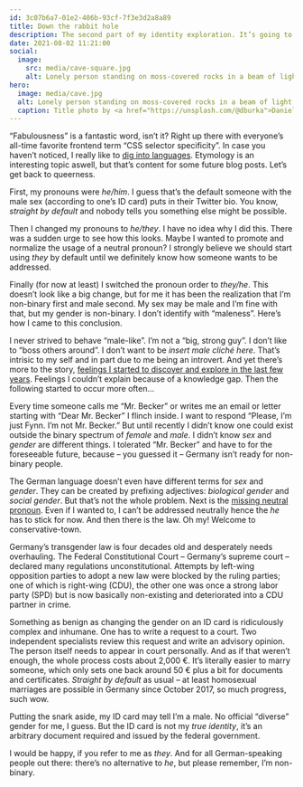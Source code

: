 ```yaml
---
id: 3c07b6a7-01e2-406b-93cf-7f3e3d2a8a89
title: Down the rabbit hole
description: The second part of my identity exploration. It’s going to be non-binary, like a quantum particle.
date: 2021-08-02 11:21:00
social:
  image:
    src: media/cave-square.jpg
    alt: Lonely person standing on moss-covered rocks in a beam of light in a huge cavern.
hero:
  image: media/cave.jpg
  alt: Lonely person standing on moss-covered rocks in a beam of light in a huge cavern.
  caption: Title photo by <a href="https://unsplash.com/@dburka">Daniel Burka</a> on <a href="https://unsplash.com/photos/facU72FcKBI">Unsplash</a>.
---
```


“Fabulousness” is a fantastic word, isn’t it? Right up there with everyone’s all-time favorite frontend term “CSS selector specificity”. In case you haven’t noticed, I really like to [dig into languages](../german-language-and-gender/). Etymology is an interesting topic aswell, but that’s content for some future blog posts. Let’s get back to queerness.

First, my pronouns were _he/him_. I guess that’s the default someone with the male sex (according to one’s ID card) puts in their Twitter bio. You know, _straight by default_ and nobody tells you something else might be possible.

Then I changed my pronouns to _he/they_. I have no idea why I did this. There was a sudden urge to see how this looks. Maybe I wanted to promote and normalize the usage of a neutral pronoun? I strongly believe we should start using _they_ by default until we definitely know how someone wants to be addressed.

Finally (for now at least) I switched the pronoun order to _they/he_. This doesn’t look like a big change, but for me it has been the realization that I’m non-binary first and male second. My sex may be male and I’m fine with that, but my gender is non-binary. I don’t identify with “maleness”. Here’s how I came to this conclusion.

I never strived to behave “male-like”. I’m not a “big, strong guy”. I don’t like to “boss others around”. I don’t want to be _insert male cliché here_. That’s intrisic to my self and in part due to me being an introvert. And yet there’s more to the story, [feelings I started to discover and explore in the last few years](../straight-until-proven-fabulous/). Feelings I couldn’t explain because of a knowledge gap. Then the following started to occur more often…

Every time someone calls me “Mr. Becker” or writes me an email or letter starting with “Dear Mr. Becker” I flinch inside. I want to respond “Please, I’m just Fynn. I’m not Mr. Becker.” But until recently I didn’t know one could exist outside the binary spectrum of _female_ and _male_. I didn’t know _sex_ and _gender_ are different things. I tolerated “Mr. Becker” and have to for the foreseeable future, because – you guessed it – Germany isn’t ready for non-binary people.

The German language doesn’t even have different terms for _sex_ and _gender_. They can be created by prefixing adjectives: _biological gender_ and _social gender_. But that’s not the whole problem. Next is the [missing neutral pronoun](../missing-neutral-pronoun-german/). Even if I wanted to, I can’t be addressed neutrally hence the _he_ has to stick for now. And then there is the law. Oh my! Welcome to conservative-town.

Germany’s transgender law is four decades old and desperately needs overhauling. The Federal Constitutional Court – Germany’s supreme court – declared many regulations unconstitutional. Attempts by left-wing opposition parties to adopt a new law were blocked by the ruling parties; one of which is right-wing (CDU), the other one was once a strong labor party (SPD) but is now basically non-existing and deteriorated into a CDU partner in crime.

Something as benign as changing the gender on an ID card is ridiculously complex and inhumane. One has to write a request to a court. Two independent specialists review this request and write an advisory opinion. The person itself needs to appear in court personally. And as if that weren’t enough, the whole process costs about 2,000 €. It’s literally easier to marry someone, which only sets one back around 50 € plus a bit for documents and certificates. _Straight by default_ as usual – at least homosexual marriages are possible in Germany since October 2017, so much progress, such wow.

Putting the snark aside, my ID card may tell I’m a male. No official “diverse” gender for me, I guess. But the ID card is not my _true identity_, it’s an arbitrary document required and issued by the federal government.

I would be happy, if you refer to me as _they_. And for all German-speaking people out there: there’s no alternative to _he_, but please remember, I’m non-binary.
